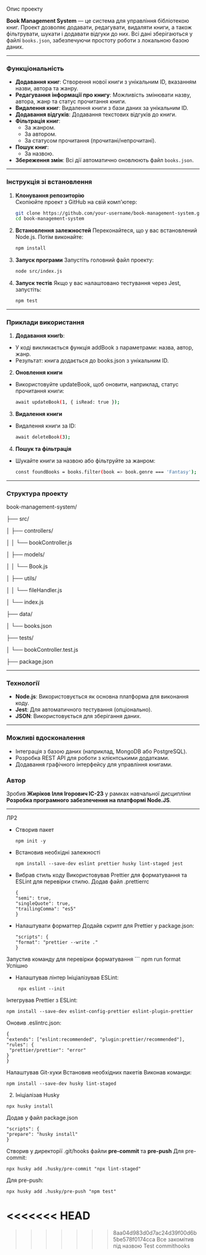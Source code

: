 Опис проекту

**Book Management System** — це система для управління бібліотекою книг. Проект дозволяє додавати, редагувати, видаляти книги, а також фільтрувати, шукати і додавати відгуки до них. Всі дані зберігаються у файлі `books.json`, забезпечуючи простоту роботи з локальною базою даних.

---

### Функціональність

- **Додавання книг**: Створення нової книги з унікальним ID, вказанням назви, автора та жанру.
- **Редагування інформації про книгу**: Можливість змінювати назву, автора, жанр та статус прочитання книги.
- **Видалення книг**: Видалення книги з бази даних за унікальним ID.
- **Додавання відгуків**: Додавання текстових відгуків до книги.
- **Фільтрація книг**:
  - За жанром.
  - За автором.
  - За статусом прочитання (прочитані/непрочитані).
- **Пошук книг**:
  - За назвою.
- **Збереження змін**: Всі дії автоматично оновлюють файл `books.json`.

---

### Інструкція зі встановлення

1. **Клонування репозиторію**  
   Скопіюйте проект з GitHub на свій комп'ютер:
   ```bash
   git clone https://github.com/your-username/book-management-system.git
   cd book-management-system
   ```
2. **Встановлення залежностей**
   Переконайтеся, що у вас встановлений Node.js. Потім виконайте:
   ```bash
   npm install
   ```
3. **Запуск програми**
   Запустіть головний файл проекту:
   ```bash
   node src/index.js
   ```
4. **Запуск тестів**
   Якщо у вас налаштовано тестування через Jest, запустіть:

   ```bash
   npm test

   ```

---

### Приклади використання

1. **Додавання книгb**:

- У коді викликається функція addBook з параметрами: назва, автор, жанр.
- Результат: книга додається до books.json з унікальним ID.

2. **Оновлення книги**

- Використовуйте updateBook, щоб оновити, наприклад, статус прочитання книги:
  ```bash
  await updateBook(1, { isRead: true });
  ```

3. **Видалення книги**

- Видалення книги за ID:
  ```bash
  await deleteBook(3);
  ```

4. **Пошук та фільтрація**

- Шукайте книги за назвою або фільтруйте за жанром:

  ```bash
  const foundBooks = books.filter(book => book.genre === 'Fantasy');

  ```

---

### Структура проекту

book-management-system/

├── src/

│ ├── controllers/

│ │ └── bookController.js

│ ├── models/

│ │ └── Book.js

│ ├── utils/

│ │ └── fileHandler.js

│ └── index.js

├── data/

│ └── books.json

├── tests/

│ └── bookController.test.js

├── package.json

---

### Технології

- **Node.js**: Використовується як основна платформа для виконання коду.
- **Jest**: Для автоматичного тестування (опціонально).
- **JSON**: Використовується для зберігання даних.

---

### Можливі вдосконалення

- Інтеграція з базою даних (наприклад, MongoDB або PostgreSQL).
- Розробка REST API для роботи з клієнтськими додатками.
- Додавання графічного інтерфейсу для управління книгами.

### Автор

Зробив **Жиріков Ілля Ігорович ІС-23** у рамках навчальної дисципліни **Розробка програмного забезпечення на платформі Nоdе.JS**.

---

ЛР2
- Створив пакет
  ```
  npm init -y
- Встановив необхідні залежності
  ```
  npm install --save-dev eslint prettier husky lint-staged jest
- Вибрав стиль коду
Використовував Prettier для форматування та ESLint для перевірки стилю.
Додав файл .prettierrc
  ```
  {
  "semi": true,
  "singleQuote": true,
  "trailingComma": "es5"
  }
- Налаштувати форматтер
Додайв скрипт для Prettier у package.json:
  ```
  "scripts": {
  "format": "prettier --write ."
  }
Запустив команду для перевірки форматування
    ```
    npm run format
Успішно
- Налаштував лінтер
Ініціалізував ESLint:
  ```
   npx eslint --init
Інтегрував Prettier з ESLint:
  ```
npm install --save-dev eslint-config-prettier eslint-plugin-prettier
```
Оновив .eslintrc.json:
   ```
{
  "extends": ["eslint:recommended", "plugin:prettier/recommended"],
  "rules": {
    "prettier/prettier": "error"
  }
}
```
Налаштував Git-хуки
Встановив необхідних пакетів
Виконав команди:
  ```
npm install --save-dev husky lint-staged
```
2. Ініціалізав Husky
  ```
npx husky install
```
Додав у файл package.json
   ```
"scripts": {
  "prepare": "husky install"
}
```
Створив у директорії .git/hooks файли **pre-commit** та **pre-push**
Для pre-commit:
  ```
npx husky add .husky/pre-commit "npx lint-staged"
```
Для pre-push:
   ```
npx husky add .husky/pre-push "npm test"
```
<<<<<<< HEAD
=======

>>>>>>> 8aa04d983d0d7ac24d39f00d6b5be578f0174cca
Все  закомітив під назвою Test commithooks
